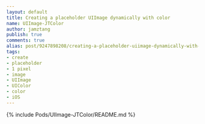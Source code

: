 ```yaml
--- 
layout: default
title: Creating a placeholder UIImage dynamically with color
name: UIImage-JTColor
author: jamztang
publish: true
comments: true
alias: post/9247898208/creating-a-placeholder-uiimage-dynamically-with-color
tags:
- create
- placeholder
- 1 pixel
- image
- UIImage
- UIColor
- color
- iOS
---
```


{% include Pods/UIImage-JTColor/README.md %}
